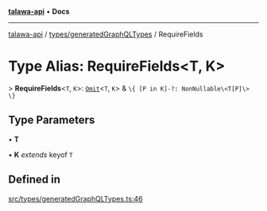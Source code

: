 [**talawa-api**](../../../README.md) • **Docs**

***

[talawa-api](../../../modules.md) / [types/generatedGraphQLTypes](../README.md) / RequireFields

# Type Alias: RequireFields\<T, K\>

\> **RequireFields**\<`T`, `K`\>: [`Omit`](Omit.md)\<`T`, `K`\> & `\{ [P in K]-?: NonNullable\<T[P]\> \}`

## Type Parameters

• **T**

• **K** *extends* keyof `T`

## Defined in

[src/types/generatedGraphQLTypes.ts:46](https://github.com/PalisadoesFoundation/talawa-api/blob/4a88fe62b20ebda9653c55ae8d39d6c6fac8831f/src/types/generatedGraphQLTypes.ts#L46)
